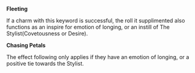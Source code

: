 **Fleeting**

If a charm with this keyword is successful, the roll it supplimented also functions as an inspire for emotion of longing, or an instill of The Stylist(Covetousness or Desire).

**Chasing Petals**

The effect following only applies if they have an emotion of longing, or a positive tie towards the Stylist.
